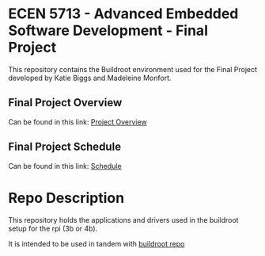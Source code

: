 # ECEN 5713 - Advanced Embedded Software Development - Final Project
This repository contains the Buildroot environment used for the Final Project developed by Katie Biggs and Madeleine Monfort.

## Final Project Overview 
Can be found in this link: [Project Overview](https://github.com/cu-ecen-aeld/final-project-kbiggs/wiki/Project-Overview)
## Final Project Schedule
Can be found in this link: [Schedule](https://github.com/users/kbiggs/projects/1/views/1?groupedBy%5BcolumnId%5D=87406173)

# Repo Description
This repository holds the applications and drivers used in the buildroot setup for the rpi (3b or 4b).

It is intended to be used in tandem with [buildroot repo](https://github.com/cu-ecen-aeld/final-project-kbiggs)
